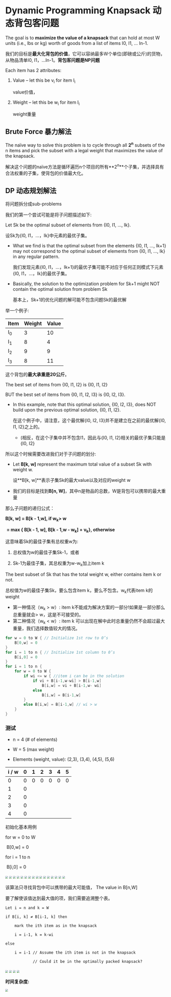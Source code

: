# Dynamic Programming Knapsack 动态背包客问题

The goal is to **maximize the value of a knapsack** that can hold at most W units (i.e., lbs or kg) worth of goods from a list of items I0, I1, … In-1. 

我们的目标是**最大化背包的价值**，它可以容纳最多W个单位(即磅或公斤)的货物，从物品清单I0, I1，…In-1。**背包客问题是NP问题**

Each item has 2 attributes:

1. Value – let this be v<sub>i</sub> for item I<sub>i</sub>

   value价值，

2. Weight – let this be w<sub>i</sub> for item I<sub>i</sub>

   weight重量

## Brute Force 暴力解法

The naïve way to solve this problem is to cycle through all **2<sup>n</sup>** subsets of the n items and pick the subset with a legal weight that maximizes the value of the knapsack.

解决这个问题的naïve方法是循环遍历n个项目的所有**2<sup>n</sup>**个子集，并选择具有合法权重的子集，使背包的价值最大化。

## DP 动态规划解法

将问题拆分成sub-problems

我们的第一个尝试可能是将子问题描述如下:

Let Sk be the optimal subset of elements from {I0, I1, …, Ik}. 

设Sk为{I0, I1，…，Ik}中元素的最优子集。

- What we find is that the optimal subset from the elements {I0, I1, …, Ik+1} may not correspond to the optimal subset of elements from {I0, I1, …, Ik} in any regular pattern.

  我们发现元素{I0, I1，…，Ik+1}的最优子集可能不对应于任何正则模式下元素{I0, I1，…，Ik}的最优子集。

- Basically, the solution to the optimization problem for Sk+1 might NOT contain the optimal solution from problem Sk

  基本上，Sk+1的优化问题的解可能不包含问题Sk的最优解

举一个例子:

| Item          | Weight | Value |
| ------------- | ------ | ----- |
| I<sub>0</sub> | 3      | 10    |
| I<sub>1</sub> | 8      | 4     |
| I<sub>2</sub> | 9      | 9     |
| I<sub>3</sub> | 8      | 11    |

这个背包的**最大承重是20公斤**。

The best set of items from {I0, I1, I2} is {I0, I1, I2} 

BUT the best set of items from {I0, I1, I2, I3} is {I0, I2, I3}. 

- In this example, note that this optimal solution, {I0, I2, I3}, does NOT build upon the previous optimal solution, {I0, I1, I2}. 

  在这个例子中，请注意，这个最优解{I0, I2, I3}并不是建立在之前的最优解{I0, I1, I2}之上的。

  - (相反，在这个子集中并不包含I1，因此与{I0, I1, I2}相关的最优子集只能是{I0, I2}

所以这个时候需要改进我们对于子问题的划分:

- Let **B[k, w]** represent the maximum total value of a subset Sk with weight w. 

  设**B[k, w]**表示子集Sk的最大value以及对应的weight w

- 我们的目标是找到**B[n, W]**，其中n是物品的总数，W是背包可以携带的最大重量

那么子问题的递归公式：

**B[k, w] = B[k - 1,w],   if w<sub>k</sub>> w**

​	  **= max { B[k - 1, w], B[k - 1,w - w<sub>k</sub>] + v<sub>k</sub>}, otherwise**

这意味着Sk的最佳子集有总权重w为:

1. 总权值为w的最佳子集Sk-1，或者

2) Sk-1为最佳子集，其总权重为w-w<sub>k</sub>加上item k

The best subset of Sk that has the total weight w, either contains item k or not.

总权值为w的最佳子集Sk，要么包含item k，要么不包含。w<sub>k</sub>代表item k的weight

- 第一种情况（w<sub>k</sub> > w）: item k不能成为解决方案的一部分!如果是一部分那么总重量就会> w，这是不可接受的。
- 第二种情况（w<sub>k</sub> < w）: item k 可以出现在解中此时总重量仍然不会超过最大重量，我们选择数值较大的情况。

```C
for w = 0 to W { // Initialize 1st row to 0’s
	B[0,w] = 0
}
for i = 1 to n { // Initialize 1st column to 0’s
	B[i,0] = 0
}
for i = 1 to n {
	for w = 0 to W {
		if wi <= w { //item i can be in the solution
			if vi + B[i-1,w-wi] > B[i-1,w]
				B[i,w] = vi + B[i-1,w- wi]
			else
				B[i,w] = B[i-1,w]
		}
		else B[i,w] = B[i-1,w] // wi > w
	}
}
```

### 测试

- n = 4 (# of elements)

- W = 5 (max weight)

- Elements (weight, value): (2,3), (3,4), (4,5), (5,6)

| i / w | 0    | 1    | 2    | 3    | 4    | 5    |
| ----- | ---- | ---- | ---- | ---- | ---- | ---- |
| 0     | 0    | 0    | 0    | 0    | 0    | 0    |
| 1     | 0    |      |      |      |      |      |
| 2     | 0    |      |      |      |      |      |
| 3     | 0    |      |      |      |      |      |
| 4     | 0    |      |      |      |      |      |

初始化基本用例

for w = 0 to W

​	B[0,w] = 0

for i = 1 to n

​	B[i,0] = 0

<img src="img/Week11/img3.png" style="zoom:50%;" />

<img src="img/Week11/img4.png" style="zoom:50%;" />

<img src="img/Week11/img5.png" style="zoom:50%;" />

<img src="img/Week11/img6.png" style="zoom:50%;" />

<img src="img/Week11/img7.png" style="zoom:50%;" />

<img src="img/Week11/img8.png" style="zoom:50%;" />

<img src="img/Week11/img9.png" style="zoom:50%;" />

<img src="img/week11/img10.png" style="zoom:50%;" />

<img src="img/Week11/img11.png" style="zoom:50%;" />

<img src="img/Week11/img12.png" style="zoom:50%;" />

<img src="img/Week11/img13.png" style="zoom:50%;" />

<img src="img/Week11/img14.png" style="zoom:50%;" />

<img src="img/Week11/img15.png" style="zoom:50%;" />

<img src="img/Week11/img16.png" style="zoom:50%;" />

<img src="img/Week11/img17.png" style="zoom:50%;" />

<img src="img/Week11/img18.png" style="zoom:50%;" />

该算法只寻找背包中可以携带的最大可能值， The value in B[n,W]

要了解使该值达到最大值的项，我们需要追溯整个表。

```
Let i = n and k = W

if B[i, k] ≠ B[i-1, k] then

	mark the ith item as in the knapsack

	i = i-1, k = k-wi

else

	i = i-1 // Assume the ith item is not in the knapsack

			// Could it be in the optimally packed knapsack?
```

<img src="img/Week11/img19.png" style="zoom:50%;" />

<img src="img/Week11/img20.png" style="zoom:50%;" />

<img src="img/Week11/img21.png" style="zoom:50%;" />

<img src="img/Week11/img22.png" style="zoom:50%;" />

**时间复杂度:**

<img src="img/Week11/img23.png" style="zoom:50%;" />
